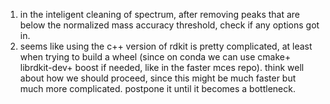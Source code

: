 1. in the inteligent cleaning of spectrum, after removing peaks that are below the normalized mass accuracy threshold, check if any options got in.
2. seems like using the c++ version of rdkit is pretty complicated, at least when trying to build a wheel (since on conda we can use cmake+ librdkit-dev+ boost if needed, like in the faster mces repo). think well about how we should proceed, since this might be much faster but much more complicated. postpone it until it becomes a bottleneck.